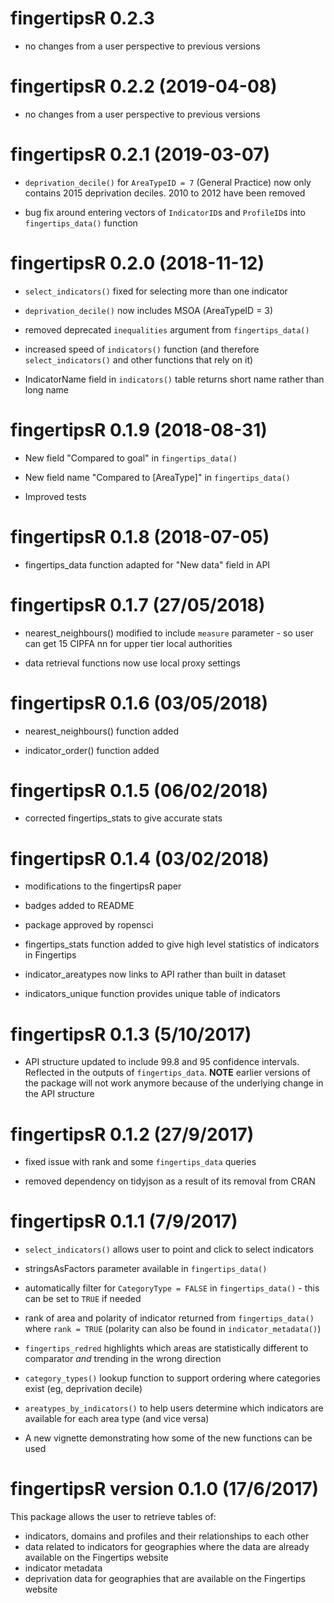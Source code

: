 # fingertipsR 0.2.3

* no changes from a user perspective to previous versions

# fingertipsR 0.2.2 (2019-04-08)

* no changes from a user perspective to previous versions

# fingertipsR 0.2.1 (2019-03-07)

 * `deprivation_decile()` for `AreaTypeID = 7` (General Practice) now only contains 2015 deprivation deciles. 2010 to 2012 have been removed

* bug fix around entering vectors of `IndicatorID`s and `ProfileID`s into `fingertips_data()` function

# fingertipsR 0.2.0 (2018-11-12)

* `select_indicators()` fixed for selecting more than one indicator

* `deprivation_decile()` now includes MSOA (AreaTypeID = 3)

* removed deprecated `inequalities` argument from `fingertips_data()`

* increased speed of `indicators()` function (and therefore `select_indicators()` and other functions that rely on it)

* IndicatorName field in `indicators()` table returns short name rather than long name

# fingertipsR 0.1.9 (2018-08-31)

* New field "Compared to goal" in `fingertips_data()`

* New field name "Compared to [AreaType]" in `fingertips_data()`

* Improved tests

# fingertipsR 0.1.8 (2018-07-05)

* fingertips_data function adapted for "New data" field in API

# fingertipsR 0.1.7 (27/05/2018)

* nearest_neighbours() modified to include `measure` parameter - so user can get 15 CIPFA nn for upper tier local authorities

* data retrieval functions now use local proxy settings

# fingertipsR 0.1.6 (03/05/2018)

* nearest_neighbours() function added

* indicator_order() function added

# fingertipsR 0.1.5 (06/02/2018)

* corrected fingertips_stats to give accurate stats

# fingertipsR 0.1.4 (03/02/2018)

* modifications to the fingertipsR paper

* badges added to README

* package approved by ropensci

* fingertips_stats function added to give high level statistics of indicators in Fingertips

* indicator_areatypes now links to API rather than built in dataset

* indicators_unique function provides unique table of indicators

# fingertipsR 0.1.3 (5/10/2017)

* API structure updated to include 99.8 and 95 confidence intervals. Reflected in the outputs of `fingertips_data`. **NOTE** earlier versions of the package will not work anymore because of the underlying change in the API structure

# fingertipsR 0.1.2 (27/9/2017)

* fixed issue with rank and some `fingertips_data` queries

* removed dependency on tidyjson as a result of its removal from CRAN

# fingertipsR 0.1.1 (7/9/2017)

* `select_indicators()` allows user to point and click to select indicators

* stringsAsFactors parameter available in `fingertips_data()`

* automatically filter for `CategoryType = FALSE` in `fingertips_data()` - this can be set to `TRUE` if needed

* rank of area and polarity of indicator returned from `fingertips_data()` where `rank = TRUE` (polarity can also be found in `indicator_metadata()`)

* `fingertips_redred` highlights which areas are statistically different to comparator *and* trending in the wrong direction

* `category_types()` lookup function to support ordering where categories exist (eg, deprivation decile)

* `areatypes_by_indicators()` to help users determine which indicators are available for each area type (and vice versa)

* A new vignette demonstrating how some of the new functions can be used

# fingertipsR version 0.1.0 (17/6/2017)

This package allows the user to retrieve tables of:

* indicators, domains and profiles and their relationships to each other
* data related to indicators for geographies where the data are already available on the Fingertips website
* indicator metadata
* deprivation data for geographies that are available on the Fingertips website

